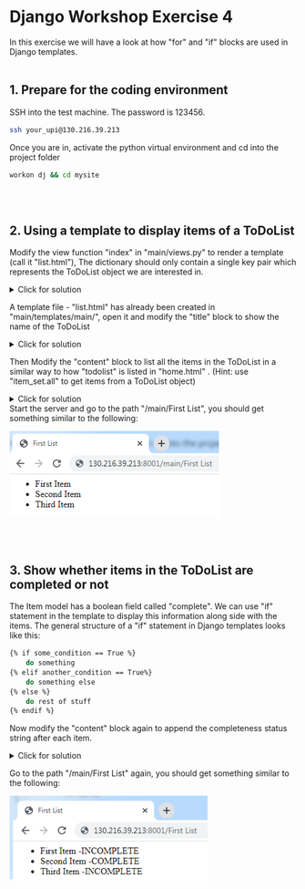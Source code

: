 # Django Workshop Exercise 4

In this exercise we will have a look at how "for" and "if" blocks are used in Django templates.
<br/><br/>
## 1. Prepare for the coding environment  

SSH into the test machine. The password is 123456.
```sh
ssh your_upi@130.216.39.213
```
Once you are in, activate the python virtual environment and cd into the project folder
```sh
workon dj && cd mysite
```
<br/><br/>

## 2. Using a template to display items of a ToDoList 
Modify the view function "index" in "main/views.py" to render a template (call it "list.html"), The dictionary should only contain a single key pair which represents the ToDoList object we are interested in. 

<details>
  <summary>Click for solution</summary>
  
```sh
def index(response, name):
    ls = ToDoList.objects.get(name=name)
    return render(response, "main/list.html", {"ls": ls})
```
</details>

A template file - "list.html" has already been created in "main/templates/main/", open it and modify the "title" block to show the name of the ToDoList
<details>
  <summary>Click for solution</summary>
  
```sh
{% block title %}
    {{ls.name}}
{% endblock %}
```
</details>

Then Modify the "content" block to list all the items in the ToDoList in a similar way to how "todolist" is listed in "home.html" . (Hint: use "item_set.all" to get items from a ToDoList object)

<details>
  <summary>Click for solution</summary>
  
```sh
{% block content %}
    <ul>
        {% for item in ls.item_set.all %}
            <li>
                {{item.text}}
            </li>
        {% endfor %}
    </ul>
{% endblock %}
```
</details>
Start the server and go to the path "/main/First List", you should get something similar to the following:
  
![alt text](https://github.com/phu004/django_part_four/blob/main/workshop4a.png)

<br/><br/>

## 3. Show whether items in the ToDoList are completed or not
The Item model has a boolean field called "complete". We can use "if" statement in the template to display this information along side with the items. The general structure of a "if" statement in Django templates looks like this:
```sh
{% if some_condition == True %}
    do something
{% elif another_condition == True%}
    do something else
{% else %}
    do rest of stuff
{% endif %}

```
Now modify the "content" block again to append the completeness status string after each item.
<details>
  <summary>Click for solution</summary>
  
```sh
{% block content %}
    <ul>
        {% for item in ls.item_set.all %}
            {% if item.complete == True %}
                <li>
                    {{item.text}} -COMPLETE
                </li>
            {% else %}
                <li>
                    {{item.text}} -INCOMPLETE
                </li>
            {% endif %}
        {% endfor %}
    </ul>
{% endblock %}
```
</details>

Go to the path "/main/First List" again, you should get something similar to the following:
  
![alt text](https://github.com/phu004/django_part_four/blob/main/workshop4b.png)




